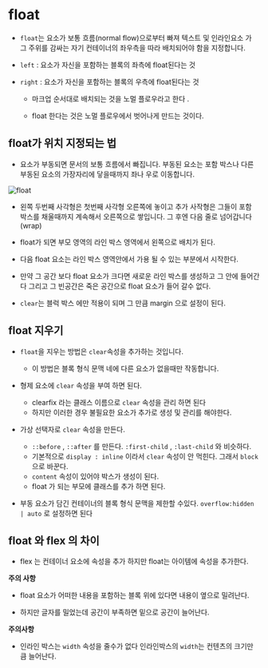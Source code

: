 # float

- `float`는 요소가 보통 흐름(normal flow)으로부터 빠져 텍스트 및 인라인요소 가 그 주위를 감싸는 자기 컨테이너의 좌우측을 따라 배치되어야 함을 지정합니다.

- `left` : 요소가 자신을 포함하는 블록의 좌측에 float된다는 것

- `right` : 요소가 자신을 포함하는 블록의 우측에 float된다는 것

    - 마크업 순서대로 배치되는 것을 노멀 플로우라고 한다 .

    - float 한다는 것은 노멀 플로우에서 벗어나게 만드는 것이다.

## float가 위치 지정되는 법

- 요소가 부동되면 문서의 보통 흐름에서 빠집니다. 부동된 요소는 포함 박스나 다른 부동된 요소의 가장자리에 닿을때까지 좌나 우로 이동합니다.

![float](https://developer.mozilla.org/@api/deki/files/4927/=floats.png)

- 왼쪽 두번째 사각형은 첫번째 사각형 오른쪽에 놓이고 추가 사작형은 그들이 포함 박스를 채울때까지 계속해서 오른쪽으로 쌓입니다. 그 후엔 다음 줄로 넘어갑니다(wrap)

- float가 되면 부모 영역의 라인 박스 영역에서 왼쪽으로 배치가 된다.

- 다음 float 요소는 라인 박스 영역안에서 가용 될 수 있는 부분에서 시작한다.

- 만약 그 공간 보다 float 요소가 크다면 새로운 라인 박스를 생성하고 그 안에 들어간다 그리고 그 빈공간은 죽은 공간으로 float 요소가 들어 갈수 없다.

- `clear`는 블럭 박스 에만 적용이 되며 그 만큼 margin 으로 설정이 된다.

## float 지우기

- `float`을 지우는 방법은 `clear`속성을 추가하는 것입니다.
    - 이 방법은 블록 형식 문맥 네에 다른 요소가 없을때만 작동합니다.

- 형제 요소에 `clear` 속성을 부여 하면 된다.
    - clearfix 라는 클래스 이름으로 `clear` 속성을 관리 하면 된다
    - 하지만 이러한 경우 불필요한 요소가 추가로 생성 및 관리를 해야한다.

- 가상 선택자로 `clear` 속성을 만든다.
    - `::before` , `::after` 를 만든다. `:first-child` , `:last-child` 와 비슷하다.
    - 기본적으로 `display : inline` 이라서 `clear` 속성이 안 먹힌다. 그래서 `block` 으로 바꾼다.
    - `content` 속성이 있어야 박스가 생성이 된다. 
    - float 가 되는 부모에 클래스를 추가 하면 된다.

- 부동 요소가 담긴 컨테이너의 블록 형식 문맥을 제한할 수있다. `overflow:hidden | auto` 로 설정하면 된다     

## float 와 flex 의 차이

- flex 는 컨테이너 요소에 속성을 추가 하지만 float는 아이템에 속성을 추가한다.

**주의 사항**

- float 요소가 어떠한 내용을 포함하는 블록 위에 있다면 내용이 옆으로 밀려난다.

- 하지만 글자를 밀었는데 공간이 부족하면 밑으로 공간이 늘어난다.

**주의사항**

- 인라인 박스는 `width` 속성을 줄수가 없다 인라인박스의 `width`는 컨텐츠의 크기만큼 늘어난다.